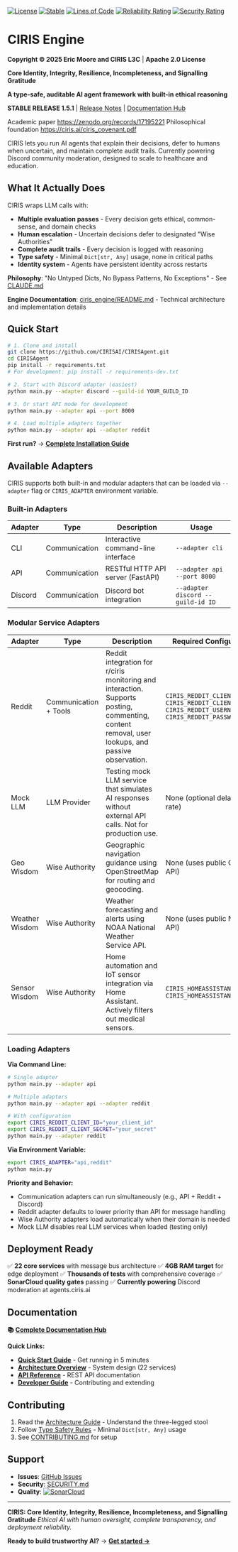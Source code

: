 [![License](https://img.shields.io/badge/License-Apache%202.0-blue.svg)](LICENSE)
[![Stable](https://img.shields.io/badge/Status-STABLE-green.svg)](CHANGELOG.md)
[![Lines of Code](https://sonarcloud.io/api/project_badges/measure?project=CIRISAI_CIRISAgent&metric=ncloc)](https://sonarcloud.io/summary/new_code?id=CIRISAI_CIRISAgent)
[![Reliability Rating](https://sonarcloud.io/api/project_badges/measure?project=CIRISAI_CIRISAgent&metric=reliability_rating)](https://sonarcloud.io/summary/new_code?id=CIRISAI_CIRISAgent)
[![Security Rating](https://sonarcloud.io/api/project_badges/measure?project=CIRISAI_CIRISAgent&metric=security_rating)](https://sonarcloud.io/summary/new_code?id=CIRISAI_CIRISAgent)

# CIRIS Engine

**Copyright © 2025 Eric Moore and CIRIS L3C** | **Apache 2.0 License**

**Core Identity, Integrity, Resilience, Incompleteness, and Signalling Gratitude**

**A type-safe, auditable AI agent framework with built-in ethical reasoning**

**STABLE RELEASE 1.5.1** | [Release Notes](CHANGELOG.md) | [Documentation Hub](docs/README.md)

Academic paper https://zenodo.org/records/17195221
Philosophical foundation https://ciris.ai/ciris_covenant.pdf

CIRIS lets you run AI agents that explain their decisions, defer to humans when uncertain, and maintain complete audit trails. Currently powering Discord community moderation, designed to scale to healthcare and education.

## What It Actually Does

CIRIS wraps LLM calls with:
- **Multiple evaluation passes** - Every decision gets ethical, common-sense, and domain checks
- **Human escalation** - Uncertain decisions defer to designated "Wise Authorities"
- **Complete audit trails** - Every decision is logged with reasoning
- **Type safety** - Minimal `Dict[str, Any]` usage, none in critical paths
- **Identity system** - Agents have persistent identity across restarts

**Philosophy**: "No Untyped Dicts, No Bypass Patterns, No Exceptions" - See [CLAUDE.md](CLAUDE.md#core-philosophy-type-safety-first)

**Engine Documentation**: [ciris_engine/README.md](ciris_engine/README.md) - Technical architecture and implementation details

## Quick Start

```bash
# 1. Clone and install
git clone https://github.com/CIRISAI/CIRISAgent.git
cd CIRISAgent
pip install -r requirements.txt
# For development: pip install -r requirements-dev.txt

# 2. Start with Discord adapter (easiest)
python main.py --adapter discord --guild-id YOUR_GUILD_ID

# 3. Or start API mode for development
python main.py --adapter api --port 8000

# 4. Load multiple adapters together
python main.py --adapter api --adapter reddit
```

**First run?** → **[Complete Installation Guide](docs/INSTALLATION.md)**

## Available Adapters

CIRIS supports both built-in and modular adapters that can be loaded via `--adapter` flag or `CIRIS_ADAPTER` environment variable.

### Built-in Adapters

| Adapter | Type | Description | Usage |
|---------|------|-------------|-------|
| CLI | Communication | Interactive command-line interface | `--adapter cli` |
| API | Communication | RESTful HTTP API server (FastAPI) | `--adapter api --port 8000` |
| Discord | Communication | Discord bot integration | `--adapter discord --guild-id ID` |

### Modular Service Adapters

| Adapter | Type | Description | Required Configuration | Usage |
|---------|------|-------------|------------------------|-------|
| Reddit | Communication + Tools | Reddit integration for r/ciris monitoring and interaction. Supports posting, commenting, content removal, user lookups, and passive observation. | `CIRIS_REDDIT_CLIENT_ID`<br>`CIRIS_REDDIT_CLIENT_SECRET`<br>`CIRIS_REDDIT_USERNAME`<br>`CIRIS_REDDIT_PASSWORD` | `--adapter reddit` |
| Mock LLM | LLM Provider | Testing mock LLM service that simulates AI responses without external API calls. Not for production use. | None (optional delay/failure rate) | `--adapter mockllm` or `--mock-llm` |
| Geo Wisdom | Wise Authority | Geographic navigation guidance using OpenStreetMap for routing and geocoding. | None (uses public OSM API) | Loaded automatically for navigation domains |
| Weather Wisdom | Wise Authority | Weather forecasting and alerts using NOAA National Weather Service API. | None (uses public NOAA API) | Loaded automatically for weather domains |
| Sensor Wisdom | Wise Authority | Home automation and IoT sensor integration via Home Assistant. Actively filters out medical sensors. | `CIRIS_HOMEASSISTANT_URL`<br>`CIRIS_HOMEASSISTANT_TOKEN` | Loaded automatically for sensor domains |

### Loading Adapters

**Via Command Line:**
```bash
# Single adapter
python main.py --adapter api

# Multiple adapters
python main.py --adapter api --adapter reddit

# With configuration
export CIRIS_REDDIT_CLIENT_ID="your_client_id"
export CIRIS_REDDIT_CLIENT_SECRET="your_secret"
python main.py --adapter reddit
```

**Via Environment Variable:**
```bash
export CIRIS_ADAPTER="api,reddit"
python main.py
```

**Priority and Behavior:**
- Communication adapters can run simultaneously (e.g., API + Reddit + Discord)
- Reddit adapter defaults to lower priority than API for message handling
- Wise Authority adapters load automatically when their domain is needed
- Mock LLM disables real LLM services when loaded (testing only)

## Deployment Ready

✅ **22 core services** with message bus architecture
✅ **4GB RAM target** for edge deployment
✅ **Thousands of tests** with comprehensive coverage
✅ **SonarCloud quality gates** passing
✅ **Currently powering** Discord moderation at agents.ciris.ai

## Documentation

**📚 [Complete Documentation Hub](docs/README.md)**

**Quick Links:**
- **[Quick Start Guide](docs/QUICKSTART.md)** - Get running in 5 minutes
- **[Architecture Overview](docs/ARCHITECTURE.md)** - System design (22 services)
- **[API Reference](docs/API_SPEC.md)** - REST API documentation
- **[Developer Guide](docs/FOR_NERDS.md)** - Contributing and extending

## Contributing

1. Read the [Architecture Guide](docs/ARCHITECTURE.md) - Understand the three-legged stool
2. Follow [Type Safety Rules](CLAUDE.md#type-safety) - Minimal `Dict[str, Any]` usage
3. See [CONTRIBUTING.md](CONTRIBUTING.md) for setup

## Support

- **Issues**: [GitHub Issues](https://github.com/CIRISAI/CIRISAgent/issues)
- **Security**: [SECURITY.md](SECURITY.md)
- **Quality**: [![SonarCloud](https://sonarcloud.io/images/project_badges/sonarcloud-light.svg)](https://sonarcloud.io/summary/new_code?id=CIRISAI_CIRISAgent)

---

**CIRIS: Core Identity, Integrity, Resilience, Incompleteness, and Signalling Gratitude**
*Ethical AI with human oversight, complete transparency, and deployment reliability.*

**Ready to build trustworthy AI?** → **[Get started →](docs/README.md)**
